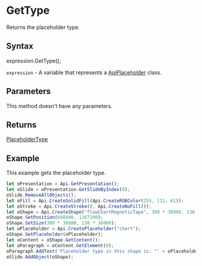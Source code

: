 # GetType

Returns the placeholder type.

## Syntax

expression.GetType();

`expression` - A variable that represents a [ApiPlaceholder](../ApiPlaceholder.md) class.

## Parameters

This method doesn't have any parameters.

## Returns

[PlaceholderType](../../Enumeration/PlaceholderType.md)

## Example

This example gets the placeholder type.

```javascript
let oPresentation = Api.GetPresentation();
let oSlide = oPresentation.GetSlideByIndex(0);
oSlide.RemoveAllObjects();
let oFill = Api.CreateSolidFill(Api.CreateRGBColor(255, 111, 61));
let oStroke = Api.CreateStroke(0, Api.CreateNoFill());
let oShape = Api.CreateShape("flowChartMagneticTape", 300 * 36000, 130 * 36000, oFill, oStroke);
oShape.SetPosition(608400, 1267200);
oShape.SetSize(300 * 36000, 130 * 36000);
let oPlaceholder = Api.CreatePlaceholder("chart");
oShape.SetPlaceholder(oPlaceholder);
let oContent = oShape.GetContent();
let oParagraph = oContent.GetElement(0);
oParagraph.AddText('Placeholder type in this shape is: "' + oPlaceholder.GetType() + '"');
oSlide.AddObject(oShape);
```
